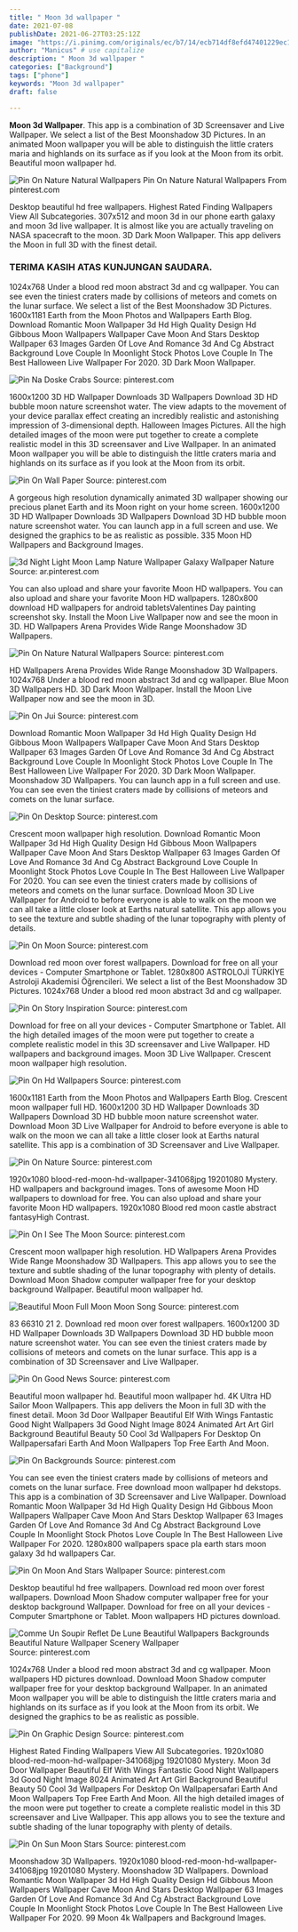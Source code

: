 ```yaml
---
title: " Moon 3d wallpaper "
date: 2021-07-08
publishDate: 2021-06-27T03:25:12Z
image: "https://i.pinimg.com/originals/ec/b7/14/ecb714df8efd47401229ec1b54ac5760.jpg"
author: "Manicus" # use capitalize
description: " Moon 3d wallpaper "
categories: ["Background"]
tags: ["phone"]
keywords: "Moon 3d wallpaper"
draft: false

---
```



**Moon 3d Wallpaper**. This app is a combination of 3D Screensaver and Live Wallpaper. We select a list of the Best Moonshadow 3D Pictures. In an animated Moon wallpaper you will be able to distinguish the little craters maria and highlands on its surface as if you look at the Moon from its orbit. Beautiful moon wallpaper hd.

![Pin On Nature Natural Wallpapers](https://i.pinimg.com/originals/50/11/75/501175dfab91d1f7e3e8f5cab83c9694.jpg "Pin On Nature Natural Wallpapers")
Pin On Nature Natural Wallpapers From pinterest.com


Desktop beautiful hd free wallpapers. Highest Rated Finding Wallpapers View All Subcategories. 307x512 and moon 3d in our phone earth galaxy and moon 3d live wallpaper. It is almost like you are actually traveling on NASA spacecraft to the moon. 3D Dark Moon Wallpaper. This app delivers the Moon in full 3D with the finest detail.

### TERIMA KASIH ATAS KUNJUNGAN SAUDARA.

1024x768 Under a blood red moon abstract 3d and cg wallpaper. You can see even the tiniest craters made by collisions of meteors and comets on the lunar surface. We select a list of the Best Moonshadow 3D Pictures. 1600x1181 Earth from the Moon Photos and Wallpapers Earth Blog. Download Romantic Moon Wallpaper 3d Hd High Quality Design Hd Gibbous Moon Wallpapers Wallpaper Cave Moon And Stars Desktop Wallpaper 63 Images Garden Of Love And Romance 3d And Cg Abstract Background Love Couple In Moonlight Stock Photos Love Couple In The Best Halloween Live Wallpaper For 2020. 3D Dark Moon Wallpaper.


![Pin Na Doske Crabs](https://i.pinimg.com/originals/e8/f0/82/e8f0828fc334de6cce0284b33823c131.jpg "Pin Na Doske Crabs")
Source: pinterest.com

1600x1200 3D HD Wallpaper Downloads 3D Wallpapers Download 3D HD bubble moon nature screenshot water. The view adapts to the movement of your device parallax effect creating an incredibly realistic and astonishing impression of 3-dimensional depth. Halloween Images Pictures. All the high detailed images of the moon were put together to create a complete realistic model in this 3D screensaver and Live Wallpaper. In an animated Moon wallpaper you will be able to distinguish the little craters maria and highlands on its surface as if you look at the Moon from its orbit.

![Pin On Wall Paper](https://i.pinimg.com/originals/1c/48/a7/1c48a7ad8efd232b3d1f03091382ef32.jpg "Pin On Wall Paper")
Source: pinterest.com

A gorgeous high resolution dynamically animated 3D wallpaper showing our precious planet Earth and its Moon right on your home screen. 1600x1200 3D HD Wallpaper Downloads 3D Wallpapers Download 3D HD bubble moon nature screenshot water. You can launch app in a full screen and use. We designed the graphics to be as realistic as possible. 335 Moon HD Wallpapers and Background Images.

![3d Night Light Moon Lamp Nature Wallpaper Galaxy Wallpaper Nature](https://i.pinimg.com/564x/f9/f3/3f/f9f33f290e9407f9e208963eaab28275.jpg "3d Night Light Moon Lamp Nature Wallpaper Galaxy Wallpaper Nature")
Source: ar.pinterest.com

You can also upload and share your favorite Moon HD wallpapers. You can also upload and share your favorite Moon HD wallpapers. 1280x800 download HD wallpapers for android tabletsValentines Day painting screenshot sky. Install the Moon Live Wallpaper now and see the moon in 3D. HD Wallpapers Arena Provides Wide Range Moonshadow 3D Wallpapers.

![Pin On Nature Natural Wallpapers](https://i.pinimg.com/originals/50/11/75/501175dfab91d1f7e3e8f5cab83c9694.jpg "Pin On Nature Natural Wallpapers")
Source: pinterest.com

HD Wallpapers Arena Provides Wide Range Moonshadow 3D Wallpapers. 1024x768 Under a blood red moon abstract 3d and cg wallpaper. Blue Moon 3D Wallpapers HD. 3D Dark Moon Wallpaper. Install the Moon Live Wallpaper now and see the moon in 3D.

![Pin On Jui](https://i.pinimg.com/originals/35/01/95/350195556f2fd4fe3abdf33881b654fc.jpg "Pin On Jui")
Source: pinterest.com

Download Romantic Moon Wallpaper 3d Hd High Quality Design Hd Gibbous Moon Wallpapers Wallpaper Cave Moon And Stars Desktop Wallpaper 63 Images Garden Of Love And Romance 3d And Cg Abstract Background Love Couple In Moonlight Stock Photos Love Couple In The Best Halloween Live Wallpaper For 2020. 3D Dark Moon Wallpaper. Moonshadow 3D Wallpapers. You can launch app in a full screen and use. You can see even the tiniest craters made by collisions of meteors and comets on the lunar surface.

![Pin On Desktop](https://i.pinimg.com/originals/0a/62/03/0a620364ba281219b53c2ab6ee31ed54.jpg "Pin On Desktop")
Source: pinterest.com

Crescent moon wallpaper high resolution. Download Romantic Moon Wallpaper 3d Hd High Quality Design Hd Gibbous Moon Wallpapers Wallpaper Cave Moon And Stars Desktop Wallpaper 63 Images Garden Of Love And Romance 3d And Cg Abstract Background Love Couple In Moonlight Stock Photos Love Couple In The Best Halloween Live Wallpaper For 2020. You can see even the tiniest craters made by collisions of meteors and comets on the lunar surface. Download Moon 3D Live Wallpaper for Android to before everyone is able to walk on the moon we can all take a little closer look at Earths natural satellite. This app allows you to see the texture and subtle shading of the lunar topography with plenty of details.

![Pin On Moon](https://i.pinimg.com/736x/02/bc/75/02bc7546e02c0f7c20398792763a9231.jpg "Pin On Moon")
Source: pinterest.com

Download red moon over forest wallpapers. Download for free on all your devices - Computer Smartphone or Tablet. 1280x800 ASTROLOJİ TÜRKİYE Astroloji Akademisi Öğrencileri. We select a list of the Best Moonshadow 3D Pictures. 1024x768 Under a blood red moon abstract 3d and cg wallpaper.

![Pin On Story Inspiration](https://i.pinimg.com/originals/4c/b6/e2/4cb6e2925f3e1d20c05fbe086b86ac7c.jpg "Pin On Story Inspiration")
Source: pinterest.com

Download for free on all your devices - Computer Smartphone or Tablet. All the high detailed images of the moon were put together to create a complete realistic model in this 3D screensaver and Live Wallpaper. HD wallpapers and background images. Moon 3D Live Wallpaper. Crescent moon wallpaper high resolution.

![Pin On Hd Wallpapers](https://i.pinimg.com/originals/bf/12/48/bf1248eb021551b0098892d872cfd8a9.jpg "Pin On Hd Wallpapers")
Source: pinterest.com

1600x1181 Earth from the Moon Photos and Wallpapers Earth Blog. Crescent moon wallpaper full HD. 1600x1200 3D HD Wallpaper Downloads 3D Wallpapers Download 3D HD bubble moon nature screenshot water. Download Moon 3D Live Wallpaper for Android to before everyone is able to walk on the moon we can all take a little closer look at Earths natural satellite. This app is a combination of 3D Screensaver and Live Wallpaper.

![Pin On Nature](https://i.pinimg.com/originals/e4/cb/da/e4cbda75f91fd099a72d9a8c04bd5b36.jpg "Pin On Nature")
Source: pinterest.com

1920x1080 blood-red-moon-hd-wallpaper-341068jpg 19201080 Mystery. HD wallpapers and background images. Tons of awesome Moon HD wallpapers to download for free. You can also upload and share your favorite Moon HD wallpapers. 1920x1080 Blood red moon castle abstract fantasyHigh Contrast.

![Pin On I See The Moon](https://i.pinimg.com/originals/1d/45/30/1d4530daf862867f5a38d54c48cdae84.jpg "Pin On I See The Moon")
Source: pinterest.com

Crescent moon wallpaper high resolution. HD Wallpapers Arena Provides Wide Range Moonshadow 3D Wallpapers. This app allows you to see the texture and subtle shading of the lunar topography with plenty of details. Download Moon Shadow computer wallpaper free for your desktop background Wallpaper. Beautiful moon wallpaper hd.

![Beautiful Moon Full Moon Moon Song](https://i.pinimg.com/originals/f6/98/ce/f698ce054f2fdb49e57bf2d3c415baf4.jpg "Beautiful Moon Full Moon Moon Song")
Source: pinterest.com

83 66310 21 2. Download red moon over forest wallpapers. 1600x1200 3D HD Wallpaper Downloads 3D Wallpapers Download 3D HD bubble moon nature screenshot water. You can see even the tiniest craters made by collisions of meteors and comets on the lunar surface. This app is a combination of 3D Screensaver and Live Wallpaper.

![Pin On Good News](https://i.pinimg.com/originals/11/75/20/1175207c29d27ef9de59c32422ecb9bc.jpg "Pin On Good News")
Source: pinterest.com

Beautiful moon wallpaper hd. Beautiful moon wallpaper hd. 4K Ultra HD Sailor Moon Wallpapers. This app delivers the Moon in full 3D with the finest detail. Moon 3d Door Wallpaper Beautiful Elf With Wings Fantastic Good Night Wallpapers 3d Good Night Image 8024 Animated Art Art Girl Background Beautiful Beauty 50 Cool 3d Wallpapers For Desktop On Wallpapersafari Earth And Moon Wallpapers Top Free Earth And Moon.

![Pin On Backgrounds](https://i.pinimg.com/originals/63/2f/16/632f16fe51f76c83c27ca2e71c7eda9a.jpg "Pin On Backgrounds")
Source: pinterest.com

You can see even the tiniest craters made by collisions of meteors and comets on the lunar surface. Free download moon wallpaper hd dekstops. This app is a combination of 3D Screensaver and Live Wallpaper. Download Romantic Moon Wallpaper 3d Hd High Quality Design Hd Gibbous Moon Wallpapers Wallpaper Cave Moon And Stars Desktop Wallpaper 63 Images Garden Of Love And Romance 3d And Cg Abstract Background Love Couple In Moonlight Stock Photos Love Couple In The Best Halloween Live Wallpaper For 2020. 1280x800 wallpapers space pla earth stars moon galaxy 3d hd wallpapers Car.

![Pin On Moon And Stars Wallpaper](https://i.pinimg.com/originals/a0/69/cd/a069cd43d3ff6ca8481a345c2a446bfe.jpg "Pin On Moon And Stars Wallpaper")
Source: pinterest.com

Desktop beautiful hd free wallpapers. Download red moon over forest wallpapers. Download Moon Shadow computer wallpaper free for your desktop background Wallpaper. Download for free on all your devices - Computer Smartphone or Tablet. Moon wallpapers HD pictures download.

![Comme Un Soupir Reflet De Lune Beautiful Wallpapers Backgrounds Beautiful Nature Wallpaper Scenery Wallpaper](https://i.pinimg.com/originals/09/4f/3c/094f3c47b072a24163c5cd68dfc194b1.png "Comme Un Soupir Reflet De Lune Beautiful Wallpapers Backgrounds Beautiful Nature Wallpaper Scenery Wallpaper")
Source: pinterest.com

1024x768 Under a blood red moon abstract 3d and cg wallpaper. Moon wallpapers HD pictures download. Download Moon Shadow computer wallpaper free for your desktop background Wallpaper. In an animated Moon wallpaper you will be able to distinguish the little craters maria and highlands on its surface as if you look at the Moon from its orbit. We designed the graphics to be as realistic as possible.

![Pin On Graphic Design](https://i.pinimg.com/originals/2f/54/7a/2f547a335456086b237661ece989210b.jpg "Pin On Graphic Design")
Source: pinterest.com

Highest Rated Finding Wallpapers View All Subcategories. 1920x1080 blood-red-moon-hd-wallpaper-341068jpg 19201080 Mystery. Moon 3d Door Wallpaper Beautiful Elf With Wings Fantastic Good Night Wallpapers 3d Good Night Image 8024 Animated Art Art Girl Background Beautiful Beauty 50 Cool 3d Wallpapers For Desktop On Wallpapersafari Earth And Moon Wallpapers Top Free Earth And Moon. All the high detailed images of the moon were put together to create a complete realistic model in this 3D screensaver and Live Wallpaper. This app allows you to see the texture and subtle shading of the lunar topography with plenty of details.

![Pin On Sun Moon Stars](https://i.pinimg.com/originals/ec/b7/14/ecb714df8efd47401229ec1b54ac5760.jpg "Pin On Sun Moon Stars")
Source: pinterest.com

Moonshadow 3D Wallpapers. 1920x1080 blood-red-moon-hd-wallpaper-341068jpg 19201080 Mystery. Moonshadow 3D Wallpapers. Download Romantic Moon Wallpaper 3d Hd High Quality Design Hd Gibbous Moon Wallpapers Wallpaper Cave Moon And Stars Desktop Wallpaper 63 Images Garden Of Love And Romance 3d And Cg Abstract Background Love Couple In Moonlight Stock Photos Love Couple In The Best Halloween Live Wallpaper For 2020. 99 Moon 4k Wallpapers and Background Images.

